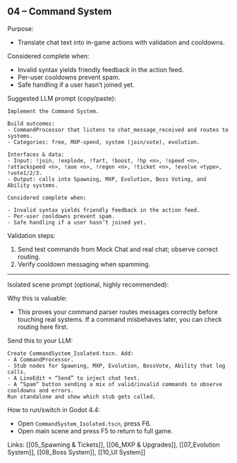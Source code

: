 ## 04 – Command System

Purpose:

- Translate chat text into in-game actions with validation and cooldowns.

Considered complete when:

- Invalid syntax yields friendly feedback in the action feed.
- Per-user cooldowns prevent spam.
- Safe handling if a user hasn’t joined yet.

Suggested LLM prompt (copy/paste):

```text
Implement the Command System.

Build outcomes:
- CommandProcessor that listens to chat_message_received and routes to systems.
- Categories: free, MXP-spend, system (join/vote), evolution.

Interfaces & data:
- Input: !join, !explode, !fart, !boost, !hp <n>, !speed <n>, !attackspeed <n>, !aoe <n>, !regen <n>, !ticket <n>, !evolve <type>, !vote1/2/3.
- Output: calls into Spawning, MXP, Evolution, Boss Voting, and Ability systems.

Considered complete when:

- Invalid syntax yields friendly feedback in the action feed.
- Per-user cooldowns prevent spam.
- Safe handling if a user hasn’t joined yet.
```

Validation steps:

1) Send test commands from Mock Chat and real chat; observe correct routing.
2) Verify cooldown messaging when spamming.

---

Isolated scene prompt (optional, highly recommended):

Why this is valuable:

- This proves your command parser routes messages correctly before touching real systems. If a command misbehaves later, you can check routing here first.

Send this to your LLM:

```text
Create CommandSystem_Isolated.tscn. Add:
- A CommandProcessor.
- Stub nodes for Spawning, MXP, Evolution, BossVote, Ability that log calls.
- A LineEdit + “Send” to inject chat text.
- A “Spam” button sending a mix of valid/invalid commands to observe cooldowns and errors.
Run standalone and show which stub gets called.
```

How to run/switch in Godot 4.4:

- Open `CommandSystem_Isolated.tscn`, press F6.
- Open main scene and press F5 to return to full game.



Links: [[05_Spawning & Tickets]], [[06_MXP & Upgrades]], [[07_Evolution System]], [[08_Boss System]], [[10_UI System]]


